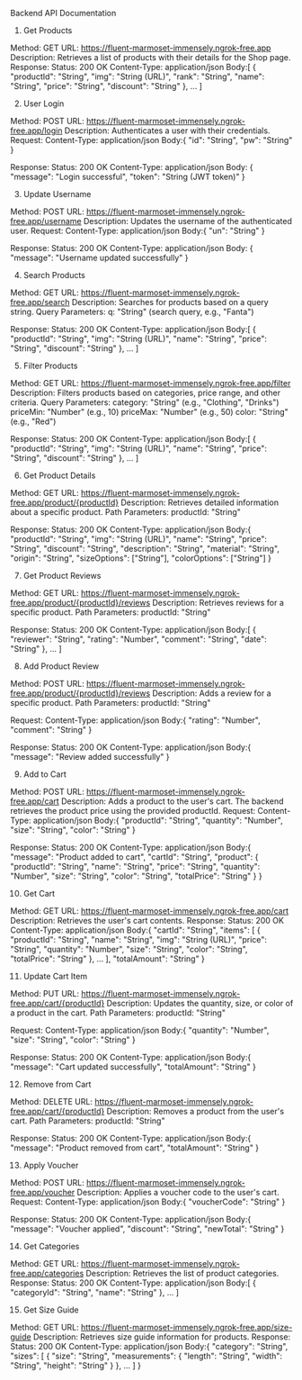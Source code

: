 Backend API Documentation
1. Get Products

Method: GET
URL: https://fluent-marmoset-immensely.ngrok-free.app
Description: Retrieves a list of products with their details for the Shop page.
Response:
Status: 200 OK
Content-Type: application/json
Body:[
  {
    "productId": "String",
    "img": "String (URL)",
    "rank": "String",
    "name": "String",
    "price": "String",
    "discount": "String"
  },
  ...
]





2. User Login

Method: POST
URL: https://fluent-marmoset-immensely.ngrok-free.app/login
Description: Authenticates a user with their credentials.
Request:
Content-Type: application/json
Body:{
  "id": "String",
  "pw": "String"
}




Response:
Status: 200 OK
Content-Type: application/json
Body: {
  "message": "Login successful",
  "token": "String (JWT token)"
}





3. Update Username

Method: POST
URL: https://fluent-marmoset-immensely.ngrok-free.app/username
Description: Updates the username of the authenticated user.
Request:
Content-Type: application/json
Body:{
  "un": "String"
}




Response:
Status: 200 OK
Content-Type: application/json
Body: {
  "message": "Username updated successfully"
}





4. Search Products

Method: GET
URL: https://fluent-marmoset-immensely.ngrok-free.app/search
Description: Searches for products based on a query string.
Query Parameters:
q: "String" (search query, e.g., "Fanta")


Response:
Status: 200 OK
Content-Type: application/json
Body:[
  {
    "productId": "String",
    "img": "String (URL)",
    "name": "String",
    "price": "String",
    "discount": "String"
  },
  ...
]





5. Filter Products

Method: GET
URL: https://fluent-marmoset-immensely.ngrok-free.app/filter
Description: Filters products based on categories, price range, and other criteria.
Query Parameters:
category: "String" (e.g., "Clothing", "Drinks")
priceMin: "Number" (e.g., 10)
priceMax: "Number" (e.g., 50)
color: "String" (e.g., "Red")


Response:
Status: 200 OK
Content-Type: application/json
Body:[
  {
    "productId": "String",
    "img": "String (URL)",
    "name": "String",
    "price": "String",
    "discount": "String"
  },
  ...
]





6. Get Product Details

Method: GET
URL: https://fluent-marmoset-immensely.ngrok-free.app/product/{productId}
Description: Retrieves detailed information about a specific product.
Path Parameters:
productId: "String"


Response:
Status: 200 OK
Content-Type: application/json
Body:{
  "productId": "String",
  "img": "String (URL)",
  "name": "String",
  "price": "String",
  "discount": "String",
  "description": "String",
  "material": "String",
  "origin": "String",
  "sizeOptions": ["String"],
  "colorOptions": ["String"]
}





7. Get Product Reviews

Method: GET
URL: https://fluent-marmoset-immensely.ngrok-free.app/product/{productId}/reviews
Description: Retrieves reviews for a specific product.
Path Parameters:
productId: "String"


Response:
Status: 200 OK
Content-Type: application/json
Body:[
  {
    "reviewer": "String",
    "rating": "Number",
    "comment": "String",
    "date": "String"
  },
  ...
]





8. Add Product Review

Method: POST
URL: https://fluent-marmoset-immensely.ngrok-free.app/product/{productId}/reviews
Description: Adds a review for a specific product.
Path Parameters:
productId: "String"


Request:
Content-Type: application/json
Body:{
  "rating": "Number",
  "comment": "String"
}




Response:
Status: 200 OK
Content-Type: application/json
Body:{
  "message": "Review added successfully"
}





9. Add to Cart

Method: POST
URL: https://fluent-marmoset-immensely.ngrok-free.app/cart
Description: Adds a product to the user's cart. The backend retrieves the product price using the provided productId.
Request:
Content-Type: application/json
Body:{
  "productId": "String",
  "quantity": "Number",
  "size": "String",
  "color": "String"
}




Response:
Status: 200 OK
Content-Type: application/json
Body:{
  "message": "Product added to cart",
  "cartId": "String",
  "product": {
    "productId": "String",
    "name": "String",
    "price": "String",
    "quantity": "Number",
    "size": "String",
    "color": "String",
    "totalPrice": "String"
  }
}





10. Get Cart

Method: GET
URL: https://fluent-marmoset-immensely.ngrok-free.app/cart
Description: Retrieves the user's cart contents.
Response:
Status: 200 OK
Content-Type: application/json
Body:{
  "cartId": "String",
  "items": [
    {
      "productId": "String",
      "name": "String",
      "img": "String (URL)",
      "price": "String",
      "quantity": "Number",
      "size": "String",
      "color": "String",
      "totalPrice": "String"
    },
    ...
  ],
  "totalAmount": "String"
}





11. Update Cart Item

Method: PUT
URL: https://fluent-marmoset-immensely.ngrok-free.app/cart/{productId}
Description: Updates the quantity, size, or color of a product in the cart.
Path Parameters:
productId: "String"


Request:
Content-Type: application/json
Body:{
  "quantity": "Number",
  "size": "String",
  "color": "String"
}




Response:
Status: 200 OK
Content-Type: application/json
Body:{
  "message": "Cart updated successfully",
  "totalAmount": "String"
}





12. Remove from Cart

Method: DELETE
URL: https://fluent-marmoset-immensely.ngrok-free.app/cart/{productId}
Description: Removes a product from the user's cart.
Path Parameters:
productId: "String"


Response:
Status: 200 OK
Content-Type: application/json
Body:{
  "message": "Product removed from cart",
  "totalAmount": "String"
}





13. Apply Voucher

Method: POST
URL: https://fluent-marmoset-immensely.ngrok-free.app/voucher
Description: Applies a voucher code to the user's cart.
Request:
Content-Type: application/json
Body:{
  "voucherCode": "String"
}




Response:
Status: 200 OK
Content-Type: application/json
Body:{
  "message": "Voucher applied",
  "discount": "String",
  "newTotal": "String"
}





14. Get Categories

Method: GET
URL: https://fluent-marmoset-immensely.ngrok-free.app/categories
Description: Retrieves the list of product categories.
Response:
Status: 200 OK
Content-Type: application/json
Body:[
  {
    "categoryId": "String",
    "name": "String"
  },
  ...
]





15. Get Size Guide

Method: GET
URL: https://fluent-marmoset-immensely.ngrok-free.app/size-guide
Description: Retrieves size guide information for products.
Response:
Status: 200 OK
Content-Type: application/json
Body:{
  "category": "String",
  "sizes": [
    {
      "size": "String",
      "measurements": {
        "length": "String",
        "width": "String",
        "height": "String"
      }
    },
    ...
  ]
}





